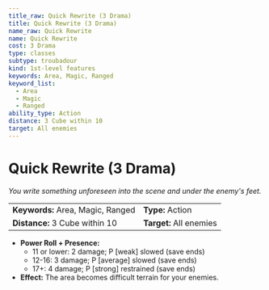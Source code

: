 ```yaml
---
title_raw: Quick Rewrite (3 Drama)
title: Quick Rewrite (3 Drama)
name_raw: Quick Rewrite
name: Quick Rewrite
cost: 3 Drama
type: classes
subtype: troubadour
kind: 1st-level features
keywords: Area, Magic, Ranged
keyword_list:
  - Area
  - Magic
  - Ranged
ability_type: Action
distance: 3 Cube within 10
target: All enemies
---
```


# Quick Rewrite (3 Drama)

*You write something unforeseen into the scene and under the enemy's feet.*

|                                   |                         |
| :-------------------------------- | :---------------------- |
| **Keywords:** Area, Magic, Ranged | **Type:** Action        |
| **Distance:** 3 Cube within 10    | **Target:** All enemies |

- **Power Roll + Presence:**
  - 11 or lower: 2 damage; P \[weak\] slowed (save ends)
  - 12-16: 3 damage; P \[average\] slowed (save ends)
  - 17+: 4 damage; P \[strong\] restrained (save ends)
- **Effect:** The area becomes difficult terrain for your enemies.
